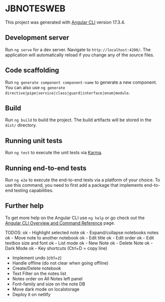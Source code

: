 # JBNOTESWEB

This project was generated with [Angular CLI](https://github.com/angular/angular-cli) version 17.3.4.

## Development server

Run `ng serve` for a dev server. Navigate to `http://localhost:4200/`. The application will automatically reload if you change any of the source files.

## Code scaffolding

Run `ng generate component component-name` to generate a new component. You can also use `ng generate directive|pipe|service|class|guard|interface|enum|module`.

## Build

Run `ng build` to build the project. The build artifacts will be stored in the `dist/` directory.

## Running unit tests

Run `ng test` to execute the unit tests via [Karma](https://karma-runner.github.io).

## Running end-to-end tests

Run `ng e2e` to execute the end-to-end tests via a platform of your choice. To use this command, you need to first add a package that implements end-to-end testing capabilities.

## Further help

To get more help on the Angular CLI use `ng help` or go check out the [Angular CLI Overview and Command Reference](https://angular.io/cli) page.


TODOS:
ok - Highlight selected note
ok - Expand/collapse notebooks notes
ok - Move note to another notebook
ok - Edit title
ok - Edit order
ok - Edit textbox size and font
ok - List mode
ok - New Note
ok - Delete Note
ok - Dark Mode
ok - Key shortcuts (Ctrl+D = copy line)
- Implement undo (ctrl+z)
- Handle offline (do not clear when going offline)
- Create/Delete notebook
- Text Filter on the notes list
- Notes order on All Notes left panel
- Font-family and size on the note DB
- Move dark mode on localstorage
- Deploy it on netlify


